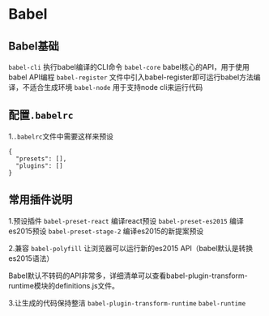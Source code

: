 # Babel

## Babel基础

`babel-cli` 执行babel编译的CLI命令
`babel-core` babel核心的API，用于使用babel API编程
`babel-register` 文件中引入babel-register即可运行babel方法编译，不适合生成环境
`babel-node` 用于支持node cli来运行代码

## 配置`.babelrc`

1.`.babelrc`文件中需要这样来预设

```
{
  "presets": [],
  "plugins": []
}
```

## 常用插件说明

1.预设插件
`babel-preset-react` 编译react预设
`babel-preset-es2015` 编译es2015预设
`babel-preset-stage-2` 编译es2015的新提案预设

2.兼容
`babel-polyfill` 让浏览器可以运行新的es2015 API（babel默认是转换es2015语法）

Babel默认不转码的API非常多，详细清单可以查看babel-plugin-transform-runtime模块的definitions.js文件。

3.让生成的代码保持整洁
`babel-plugin-transform-runtime`
`babel-runtime`
